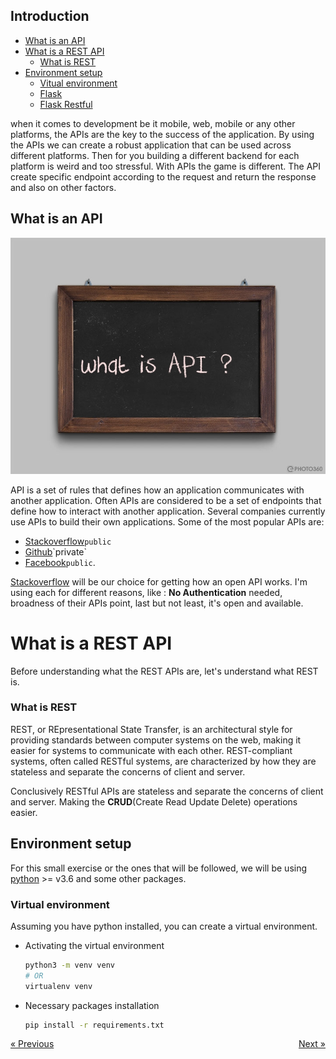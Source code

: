 ## Introduction

- [What is an API](#what-is-an-api)
- [What is a REST API](#what-is-a-rest-api)
  - [What is REST](#what-is-rest) 
- [Environment setup](#python-environment-setup)
    - [Vitual environment](#virtual-environment)
    - [Flask](#flask)
    - [Flask Restful](#flask-restful)

when it comes to development be it mobile, web, mobile or any other platforms, the APIs are the key to the success of
the application. By using the APIs we can create a robust application that can be used across different platforms. 
Then for you building a different backend for each platform is weird and too stressful. With APIs the game is different.
The API create specific endpoint according to the request and return the response and also on other factors. 

## What is an API

![what is an API](../resources/assets/images/what_is_an_api.jpg)

API is a set of rules that defines how an application communicates with another application. Often APIs are considered to
be a set of endpoints that define how to interact with another application. Several companies currently use APIs to build
their own applications. Some of the most popular APIs are: 
- [Stackoverflow](https://api.stackexchange.com/)`public`
- [Github]('https://api.github.com/')`private`
- [Facebook](https://developers.facebook.com/docs/graph-api/overview)`public`.

[Stackoverflow](https://stackoverflow.com) will be our choice for getting how an open API works. I'm using each for
different reasons, like : **No Authentication** needed, broadness of their APIs point, last but not least, it's open and
available.

# What is a REST API
Before understanding what the REST APIs are, let's understand what REST is.

### What is REST
REST, or REpresentational State Transfer, is an architectural style for providing standards between computer systems on
the web, making it easier for systems to communicate with each other. REST-compliant systems, often called RESTful
systems, are characterized by how they are stateless and separate the concerns of client and server.

Conclusively RESTful APIs are stateless and separate the concerns of client and server. Making the **CRUD**(Create Read
Update Delete) operations easier.

## Environment setup
For this small exercise or the ones that will be followed, we will be using [python](https://www.python.org/) >= v3.6 and
some other packages.
### Virtual environment
Assuming you have python installed, you can create a virtual environment.

- Activating the virtual environment
  ```bash
  python3 -m venv venv
  # OR
  virtualenv venv
  ```
  
- Necessary packages installation
  ```bash
  pip install -r requirements.txt
  ```

<p align="left"><a href="../README.md" style="float: left">&laquo; Previous</a></p> <p align="right"><a href="#" style="float: right">Next &raquo;</a></p>
<br><br>
